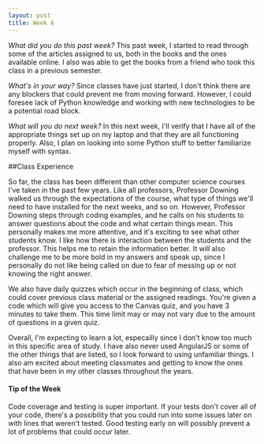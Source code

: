 ```yaml
---
layout: post
title: Week 6
---
```


_What did you do this past week?_ This past week, I started to read through some of the articles assigned to us, both in the books and the ones available online. I also was able to get the books from a friend who took this class in a previous semester.

_What's in your way?_ Since classes have just started, I don't think there are any blockers that could prevent me from moving forward. However, I could foresee lack of Python knowledge and working with new technologies to be a potential road block.

_What will you do next week?_ In this next week, I'll verify that I have all of the appropriate things set up on my laptop and that they are all functioning properly. Also, I plan on looking into some Python stuff to better familiarize myself with syntax.


##Class Experience

So far, the class has been different than other computer science courses I've taken in the past few years. Like all professors, Professor Downing walked us through the expectations of the course, what type of things we'll need to have installed for the next weeks, and so on. However, Professor Downing steps through coding examples, and he calls on his students to answer questions about the code and what certain things mean. 
This personally makes me more attentive, and it's exciting to see what other students know. I like how there is interaction between the students and the professor. This helps me to retain the information better. It will also challenge me to be more bold in my answers and speak up, since I personally do not like being called on due to fear of messing up or not knowing the right answer.

We also have daily quizzes which occur in the beginning of class, which could cover previous class material or the assigned readings. You're given a code which will give you access to the Canvas quiz, and you have 3 minutes to take them. This time limit may or may not vary due to the amount of questions in a given quiz.

Overall, I'm expecting to learn a lot, especailly since I don't know too much in this specific area of study. I have also never used AngularJS or some of the other things that are listed, so I look forward to using unfamiliar things.
I also am excited about meeting classmates and getting to know the ones that have been in my other classes throughout the years.

#### Tip of the Week
Code coverage and testing is super important. If your tests don't cover all of your code, there's a possibility that you could run into some issues later on with lines that weren't tested. Good testing early on will possibly prevent a lot of problems that could occur later.
